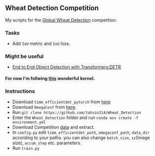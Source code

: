 ## Wheat Detection Competition

My scripts for the [Global Wheat Detection](https://www.kaggle.com/c/global-wheat-detection/) competition.

### Tasks
- Add `IoU` metric and `IoU` loss.

### Might be useful
- [End to End Object Detection with Transformers:DETR](https://www.kaggle.com/tanulsingh077/end-to-end-object-detection-with-transformers-detr)
#### For now I'm follwing [this](https://www.kaggle.com/shonenkov/training-efficientdet) wonderful kernel.

### Instructions
- Download `timm_efficientdet_pytorch` from [here](https://www.kaggle.com/shonenkov/timm-efficientdet-pytorch)
- Download `OmegaConf` from [here](https://www.kaggle.com/shonenkov/omegaconf).
- Run `git clone https://github.com/tahsin314/Wheat_Detection`
- Enter the `Wheat_Detection` folder and run `conda env create -f environment.yml`
- Download Competition [data](https://www.kaggle.com/c/global-wheat-detection/data) and extract.
- In `config.py` edit `timm_efficientdet_path`, `omegaconf_path`, `data_dir` according to your paths. you can also change `batch_size`, `sz`(Image size), `accum_step` etc. parameters. 
- Run `train.py` 